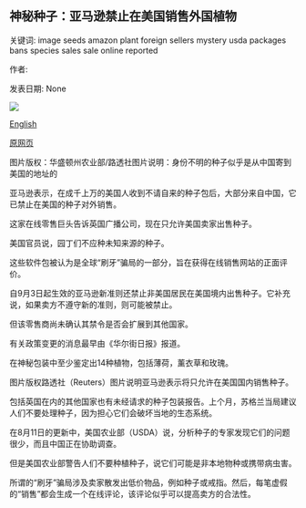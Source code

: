 ## 神秘种子：亚马逊禁止在美国销售外国植物

关键词: image seeds amazon plant foreign sellers mystery usda packages bans species sales sale online reported

作者: 

发表日期: None

![](https://ichef.bbci.co.uk/news/1024/branded_news/F16E/production/_114260816_mediaitem114260814.jpg)

[English](Mystery%20seeds%3A%20Amazon%20bans%20foreign%20plant%20sales%20in%20US.md)

[原网页](https://www.bbc.com/news/world-us-canada-54046154)

图片版权：华盛顿州农业部/路透社图片说明：身份不明的种子似乎是从中国寄到美国的地址的

亚马逊表示，在成千上万的美国人收到不请自来的种子包后，大部分来自中国，它已禁止在美国的种子对外销售。

这家在线零售巨头告诉英国广播公司，现在只允许美国卖家出售种子。

美国官员说，园丁们不应种未知来源的种子。

这些软件包被认为是全球“刷牙”骗局的一部分，旨在获得在线销售网站的正面评价。

自9月3日起生效的亚马逊新准则还禁止非美国居民在美国境内出售种子。它补充说，如果卖方不遵守新的准则，则可能被禁止。

但该零售商尚未确认其禁令是否会扩展到其他国家。

有关政策变更的消息最早由《华尔街日报》报道。

在神秘包装中至少鉴定出14种植物，包括薄荷，薰衣草和玫瑰。

图片版权路透社（Reuters）图片说明亚马逊表示将只允许在美国国内销售种子。

包括英国在内的其他国家也有未经请求的种子包装报告。上个月，苏格兰当局建议人们不要处理种子，因为担心它们会破坏当地的生态系统。

在8月11日的更新中，美国农业部（USDA）说，分析种子的专家发现它们的问题很少，而且中国正在协助调查。

但是美国农业部警告人们不要种植种子，说它们可能是非本地物种或携带病虫害。

所谓的“刷牙”骗局涉及卖家散发出低价物品，例如种子或戒指。然后，每笔虚假的“销售”都会生成一个在线评论，该评论似乎可以提高卖方的合法性。